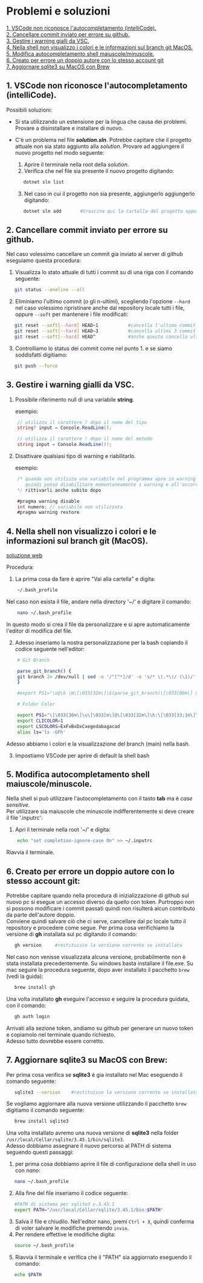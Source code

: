 # Problemi e soluzioni
<!-- TOC -->
[1. VSCode non riconosce l'autocompletamento (intelliCode).](#1-vscode-non-riconosce-lautocompletamento-intellicode)  
[2. Cancellare commit inviato per errore su github.](#2-cancellare-commit-inviato-per-errore-su-github)  
[3. Gestire i warning gialli da VSC.](#3-gestire-i-warning-gialli-da-VSC)  
[4. Nella shell non visualizzo i colori e le informazioni sul branch git MacOS.](#4-nella-shell-non-visualizzo-i-colori-e-le-informazioni-sul-branch-git-macos)  
[5. Modifica autocompletamento shell maiuscole/minuscole.](#5-modifica-autocompletamento-shell-maiuscoleminuscole)  
[6. Creato per errore un doppio autore con lo stesso account git](#6-creato-per-errore-un-doppio-autore-con-lo-stesso-account-git)  
[7. Aggiornare sqlite3 su MacOS con Brew](#7-aggiornare-sqlite3-su-macos-con-brew)

<!-- /TOC -->

## 1. VSCode non riconosce l'autocompletamento (intelliCode).  

Possibili soluzioni:
- Si sta utilizzando un estensione per la lingua che causa dei problemi.  
  Provare a disinstallare e installare di nuovo.
- C'è un problema nel file ***solution.sln***. Potrebbe capitare che il progetto attuale non sia stato aggiunto alla *solution*. Provare ad aggiungere il nuovo progetto nel modo seguente:
   1. Aprire il terminale nella root della *solution*.
   2. Verifica che nel file sia presente il nuovo progetto digitando:
  
  ```sh
     dotnet sln list
  ```
     3. Nel caso in cui il progetto non sia presente, aggiungerlo aggiungerlo digitando:

   ```sh
      dotnet sln add       #trascina qui la cartella del progetto oppure digita il nome del file.csproj
   ```

## 2. Cancellare commit inviato per errore su github.

Nel caso volessimo cancellare un commit gia inviato al server di github eseguiamo questa procedura:

1. Visualizza lo stato attuale di tutti i commit su di una riga con il comando seguente:

```sh
   git status --oneline --all
```
2. Eliminiamo l'ultimo commit (o gli n-ultimi), scegliendo l'opzione `--hard` nel caso volessimo ripristinare anche dal repository locale tutti i file, oppure `--soft` per mantenere i file modificati:

```sh
   git reset --soft[--hard] HEAD~1           #cancella l'ultimo commit
   git reset --soft[--hard] HEAD~3           #cancella ultimi 3 commit
   git reset --soft[--hard] HEAD^            #anche questo cancella ultimo commit
```
3. Controlliamo lo status dei commit come nel punto 1. e se siamo soddisfatti digitiamo:
```sh
   git push --force
```

## 3. Gestire i warning gialli da VSC.

1. Possibile riferimento null di una variabile **string**.
   
   esempio:
```c#
    // utilizza il carattere ? dopo il nome del tipo    
    string? input = Console.ReadLine();

    // utilizza il carattere ! dopo il nome del metodo
    string input = Console.ReadLine()!;
```
2. Disattivare qualsiasi tipo di warning e riabilitarlo.

   esempio:
```c#
    /* quando non utilizzo una variabile nel programma apre in warning
       quindi posso disabilitare momentaneamente i warning e all'occorrenza
    */ rittivarli anche subito dopo

    #pragma warning disable
    int numero; // variabile non utilizzata
    #pragma warning restore
```

## 4. Nella shell non visualizzo i colori e le informazioni sul branch git (MacOS).
[soluzione web](https://dev.to/devpato/customize-your-mac-terminal-vs-code-too-easy-2315)

Procedura:
1. La prima cosa da fare è aprire "Vai alla cartella" e digita: 

```sh 
    ~/.bash_profile 
```

   Nel caso non esista il file, andare nella directory '~/' e digitare il comando:

```sh
    nano ~/.bash_profile
```
In questo modo si crea il file da personalizzare e si apre automaticamente l'editor di modifica del file.

2. Adesso inseriamo la nostra personalizzazione per la bash copiando il codice seguente nell'editor:

```sh
    # Git Branch

    parse_git_branch() {
    git branch 2> /dev/null | sed -e '/^[^*]/d' -e 's/* \(.*\)/ (\1)/'
    }

    #export PS1="\u@\h \W\[\033[32m\]\$(parse_git_branch)\[\033[00m\] $ "

    # Folder Color

    export PS1="\[\033[36m\]\u\[\033[m\]@\[\033[32m\]\h:\[\033[33;1m\]\w\[\033[m\]\[\033[32m\]\$(parse_git_branch)\[\033[00m\]\n$ "
    export CLICOLOR=1
    export LSCOLORS=ExFxBxDxCxegedabagacad
    alias ls='ls -GFh'
```
Adesso abbiamo i colori e la visualizzazione del branch (main) nella bash.

3. Impostiamo VSCode per aprire di default la shell bash

## 5. Modifica autocompletamento shell maiuscole/minuscole.

Nella shell si può utilizzare l'autocompletamento con il tasto **tab** ma è *case sensitive*.  
Per utilizzare sia maiuscole che minuscole indifferentemente si deve creare il file '.inputrc':

1. Apri il terminale nella root '~/' e digita:

```sh
    echo "set completion-ignore-case On" >> ~/.inputrc
```

Riavvia il terminale.

## 6. Creato per errore un doppio autore con lo stesso account git:
Potrebbe capitare quando nella procedura di inizializzazione di github sul nuovo pc si esegue un accesso diverso da quello con token. Purtroppo non si possono modificare i commit passati quindi non risulterà alcun contributo da parte dell'autore doppio.  
Conviene quindi salvare ciò che ci serve, cancellare dal pc locale tutto il repository e procedere come segue.
Per prima cosa verifichiamo la versione di **gh** installata sul pc digitando il comando:
```sh
   gh version     #restituisce la versione corrente se installata
```
Nel caso non venisse visualizzata alcuna versione, probabilmente non è stata installata precedentemente. Su windows basta installare il file.exe. Su mac seguire la procedura seguente, dopo aver installato il pacchetto `brew` (vedi la guida):
```sh
   brew install gh   
```
Una volta installato **gh** eseguire l'accesso e seguire la procedura guidata, con il comando:
```sh
   gh auth login
```
Arrivati alla sezione token, andiamo su github per generare un nuovo token e copiamolo nel terminale quando richiesto.  
Adesso tutto dovrebbe essere corretto.

## 7. Aggiornare sqlite3 su MacOS con Brew:
Per prima cosa verifica se **sqlite3** è gia installato nel Mac eseguendo il comando seguente:
```sh
   sqlite3 --version    #restituisce la versione corrente se installata
```
Se vogliamo aggiornare alla nuova versione utilizzando il pacchetto `brew` digitiamo il comando seguente:
```sh
   brew install sqlite3
```
Una volta installato avremo una nuova versione di **sqlite3** nella folder `/usr/local/Cellar/sqlite/3.45.1/bin/sqlite3`.  
Adesso dobbiamo assegnare il nuovo percorso al PATH di sistema seguendo questi passaggi:
1. per prima cosa dobbiamo aprire il file di configurazione della shell in uso con *nano*:
```sh
   nano ~/.bash_profile
```
2. Alla fine del file inseriamo il codice seguente:
```sh
   #PATH di sistema per sqlite3 v.3.45.1
   export PATH="/usr/local/Cellar/sqlite/3.45.1/bin:$PATH"
```
3. Salva il file e chiudilo. Nell'editor nano, premi `Ctrl + X`, quindi conferma di voler salvare le modifiche premendo `invio`.
4. Per rendere effettive le modifiche digita:
```sh
   source ~/.bash_profile
```
5. Riavvia il terminale e verifica che il "PATH" sia aggiornato eseguendo il comando:
```sh
   echo $PATH
```